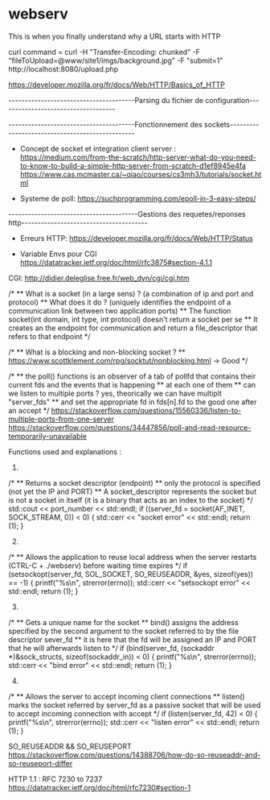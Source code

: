 # webserv
This is when you finally understand why a URL starts with HTTP

curl command = curl -H "Transfer-Encoding: chunked" -F "fileToUpload=@www/site1/imgs/background.jpg" -F "submit=1" http://localhost:8080/upload.php

https://developer.mozilla.org/fr/docs/Web/HTTP/Basics_of_HTTP


---------------------------------------Parsing du fichier de configuration------------------------------------


---------------------------------------Fonctionnement des sockets------------------------------------------------

- Concept de socket et integration client server :
https://medium.com/from-the-scratch/http-server-what-do-you-need-to-know-to-build-a-simple-http-server-from-scratch-d1ef8945e4fa
https://www.cas.mcmaster.ca/~qiao/courses/cs3mh3/tutorials/socket.html


- Systeme de poll:
https://suchprogramming.com/epoll-in-3-easy-steps/


----------------------------------------Gestions des requetes/reponses http---------------------------------------

- Erreurs HTTP:
https://developer.mozilla.org/fr/docs/Web/HTTP/Status


- Variable Envs pour CGI
https://datatracker.ietf.org/doc/html/rfc3875#section-4.1.1



CGI:
http://didier.deleglise.free.fr/web_dyn/cgi/cgi.htm

/*
** What is a socket (in a large sens) ? (a combination of ip and port and protocol)
** What does it do ? (uniquely identifies the endpoint of a communication link between two application ports)
** The function socket(int domain, int type, int protocol) doesn't return a socket per se
** It creates an the endpoint for communication and return a file_descriptor that refers to that endpoint
*/

/*
** What is a blocking and non-blocking socket ?
** https://www.scottklement.com/rpg/socktut/nonblocking.html -> Good
*/

/*
** the poll() functions is an observer of a tab of pollfd that contains their current fds and the events that is happening
** at each one of them
** can we listen to multiple ports ? yes, theorically we can have multiplt "server_fds"
** and set the appropriate fd in fds[n].fd to the good one after an accept
*/
https://stackoverflow.com/questions/15560336/listen-to-multiple-ports-from-one-server
https://stackoverflow.com/questions/34447856/poll-and-read-resource-temporarily-unavailable

Functions used and explanations :

1.
/*
** Returns a socket descriptor (endpoint)
** only the protocol is specified (not yet the IP and PORT)
** A socket_descriptor represents the socket but is not a socket in itself (it is a binary that acts as an index to the socket)
*/
std::cout << port_number << std::endl;
if ((server_fd = socket(AF_INET, SOCK_STREAM, 0)) < 0)
{
	std::cerr << "socket error" << std::endl;
	return (1);
}

2.
/*
** Allows the application to reuse local address when the server restarts (CTRL-C + ./webserv) before waiting time expires
*/
if (setsockopt(server_fd, SOL_SOCKET, SO_REUSEADDR, &yes, sizeof(yes)) == -1)
{
	printf("%s\n", strerror(errno));
	std::cerr << "setsockopt error" << std::endl;
	return (1);
}

3.
/*
** Gets a unique name for the socket
** bind() assigns the address specified by the second argument to the socket referred to by the file descriptor sever_fd
** it is here that the fd will be assigned an IP and PORT that he will afterwards listen to
*/
if (bind(server_fd, (sockaddr *)&sock_structs, sizeof(sockaddr_in)) < 0)
{
	printf("%s\n", strerror(errno));
	std::cerr << "bind error" << std::endl;
	return (1);
}

4.
/*
** Allows the server to accept incoming client connections
** listen() marks the socket referred by server_fd as a passive socket that will be used to accept incoming connection with accept
*/
if (listen(server_fd, 42) < 0) 
{ 
	printf("%s\n", strerror(errno));
	std::cerr << "listen error" << std::endl;
	return (1);
}

SO_REUSEADDR && SO_REUSEPORT
https://stackoverflow.com/questions/14388706/how-do-so-reuseaddr-and-so-reuseport-differ

HTTP 1.1 : RFC 7230 to 7237
https://datatracker.ietf.org/doc/html/rfc7230#section-1

